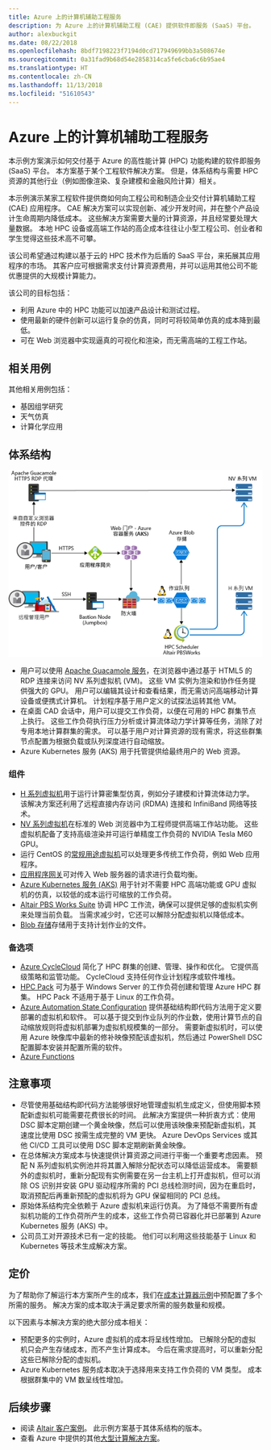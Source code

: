 ```yaml
---
title: Azure 上的计算机辅助工程服务
description: 为 Azure 上的计算机辅助工程 (CAE) 提供软件即服务 (SaaS) 平台。
author: alexbuckgit
ms.date: 08/22/2018
ms.openlocfilehash: 8bdf7198223f7194d0cd717949699bb3a508674e
ms.sourcegitcommit: 0a31fad9b68d54e2858314ca5fe6cba6c6b95ae4
ms.translationtype: HT
ms.contentlocale: zh-CN
ms.lasthandoff: 11/13/2018
ms.locfileid: "51610543"
---
```

# <a name="a-computer-aided-engineering-service-on-azure"></a>Azure 上的计算机辅助工程服务

本示例方案演示如何交付基于 Azure 的高性能计算 (HPC) 功能构建的软件即服务 (SaaS) 平台。 本方案基于某个工程软件解决方案。 但是，体系结构与需要 HPC 资源的其他行业（例如图像渲染、复杂建模和金融风险计算）相关。

本示例演示某家工程软件提供商如何向工程公司和制造企业交付计算机辅助工程 (CAE) 应用程序。 CAE 解决方案可以实现创新、减少开发时间，并在整个产品设计生命周期内降低成本。 这些解决方案需要大量的计算资源，并且经常要处理大量数据。 本地 HPC 设备或高端工作站的高企成本往往让小型工程公司、创业者和学生觉得这些技术高不可攀。

该公司希望通过构建以基于云的 HPC 技术作为后盾的 SaaS 平台，来拓展其应用程序的市场。 其客户应可根据需求支付计算资源费用，并可以运用其他公司不能优惠提供的大规模计算能力。

该公司的目标包括：

* 利用 Azure 中的 HPC 功能可以加速产品设计和测试过程。
* 使用最新的硬件创新可以运行复杂的仿真，同时可将较简单仿真的成本降到最低。
* 可在 Web 浏览器中实现逼真的可视化和渲染，而无需高端的工程工作站。

## <a name="relevant-use-cases"></a>相关用例

其他相关用例包括：

* 基因组学研究
* 天气仿真
* 计算化学应用

## <a name="architecture"></a>体系结构

![支持 HPC 功能的 SaaS 解决方案的体系结构][architecture]

* 用户可以使用 [Apache Guacamole 服务](https://guacamole.apache.org/)，在浏览器中通过基于 HTML5 的 RDP 连接来访问 NV 系列虚拟机 (VM)。 这些 VM 实例为渲染和协作任务提供强大的 GPU。 用户可以编辑其设计和查看结果，而无需访问高端移动计算设备或便携式计算机。 计划程序基于用户定义的试探法运转其他 VM。
* 在桌面 CAD 会话中，用户可以提交工作负荷，以便在可用的 HPC 群集节点上执行。 这些工作负荷执行压力分析或计算流体动力学计算等任务，消除了对专用本地计算群集的需求。 可以基于用户对计算资源的现有需求，将这些群集节点配置为根据负载或队列深度进行自动缩放。
* Azure Kubernetes 服务 (AKS) 用于托管提供给最终用户的 Web 资源。

### <a name="components"></a>组件

* [H 系列虚拟机](/azure/virtual-machines/linux/sizes-hpc)用于运行计算密集型仿真，例如分子建模和计算流体动力学。 该解决方案还利用了远程直接内存访问 (RDMA) 连接和 InfiniBand 网络等技术。
* [NV 系列虚拟机](/azure/virtual-machines/windows/sizes-gpu)在标准的 Web 浏览器中为工程师提供高端工作站功能。 这些虚拟机配备了支持高级渲染并可运行单精度工作负荷的 NVIDIA Tesla M60 GPU。
* 运行 CentOS 的[常规用途虚拟机](/azure/virtual-machines/linux/sizes-general)可以处理更多传统工作负荷，例如 Web 应用程序。
* [应用程序网关](/azure/application-gateway/overview)可对传入 Web 服务器的请求进行负载均衡。
* [Azure Kubernetes 服务 (AKS)](/azure/aks/intro-kubernetes) 用于针对不需要 HPC 高端功能或 GPU 虚拟机的仿真，以较低的成本运行可缩放的工作负荷。
* [Altair PBS Works Suite](https://www.pbsworks.com/PBSProduct.aspx?n=PBS-Works-Suite&c=Overview-and-Capabilities) 协调 HPC 工作流，确保可以提供足够的虚拟机实例来处理当前负载。 当需求减少时，它还可以解除分配虚拟机以降低成本。
* [Blob 存储](/azure/storage/blobs/storage-blobs-introduction)存储用于支持计划作业的文件。 

### <a name="alternatives"></a>备选项

* [Azure CycleCloud](/azure/cyclecloud/overview) 简化了 HPC 群集的创建、管理、操作和优化。 它提供高级策略和监管功能。 CycleCloud 支持任何作业计划程序或软件堆栈。
* [HPC Pack](/azure/virtual-machines/windows/hpcpack-cluster-options) 可为基于 Windows Server 的工作负荷创建和管理 Azure HPC 群集。 HPC Pack 不适用于基于 Linux 的工作负荷。
* [Azure Automation State Configuration](/azure/automation/automation-dsc-overview) 提供基础结构即代码方法用于定义要部署的虚拟机和软件。 可以基于提交到作业队列的作业数，使用计算节点的自动缩放规则将虚拟机部署为虚拟机规模集的一部分。 需要新虚拟机时，可以使用 Azure 映像库中最新的修补映像预配该虚拟机，然后通过 PowerShell DSC 配置脚本安装并配置所需的软件。
* [Azure Functions](/azure/azure-functions/functions-overview)

## <a name="considerations"></a>注意事项

* 尽管使用基础结构即代码方法能够很好地管理虚拟机生成定义，但使用脚本预配新虚拟机可能需要花费很长的时间。 此解决方案提供一种折衷方式：使用 DSC 脚本定期创建一个黄金映像，然后可以使用该映像来预配新虚拟机，其速度比使用 DSC 按需生成完整的 VM 更快。 Azure DevOps Services 或其他 CI/CD 工具可以使用 DSC 脚本定期刷新黄金映像。
* 在总体解决方案成本与快速提供计算资源之间进行平衡一个重要考虑因素。 预配 N 系列虚拟机实例池并将其置入解除分配状态可以降低运营成本。 需要额外的虚拟机时，重新分配现有实例需要在另一台主机上打开虚拟机，但可以消除 OS 识别并安装 GPU 驱动程序所需的 PCI 总线检测时间，因为在重启时，取消预配后再重新预配的虚拟机将为 GPU 保留相同的 PCI 总线。
* 原始体系结构完全依赖于 Azure 虚拟机来运行仿真。 为了降低不需要所有虚拟机功能的工作负荷所产生的成本，这些工作负荷已容器化并已部署到 Azure Kubernetes 服务 (AKS) 中。
* 公司员工对开源技术已有一定的技能。 他们可以利用这些技能基于 Linux 和 Kubernetes 等技术生成解决方案。 

## <a name="pricing"></a>定价

为了帮助你了解运行本方案所产生的成本，我们在[成本计算器示例][calculator]中预配置了多个所需的服务。 解决方案的成本取决于满足要求所需的服务数量和规模。

以下因素与本解决方案的绝大部分成本相关：
* 预配更多的实例时，Azure 虚拟机的成本将呈线性增加。 已解除分配的虚拟机只会产生存储成本，而不产生计算成本。 今后在需求提高时，可以重新分配这些已解除分配的虚拟机。
* Azure Kubernetes 服务成本取决于选择用来支持工作负荷的 VM 类型。 成本根据群集中的 VM 数呈线性增加。

## <a name="next-steps"></a>后续步骤

* 阅读 [Altair 客户案例][source-document]。 此示例方案基于其体系结构的版本。
* 查看 Azure 中提供的其他[大型计算解决方案](https://azure.microsoft.com/solutions/big-compute)。

<!-- links -->
[architecture]: ./media/architecture-hpc-saas.png
[source-document]: https://customers.microsoft.com/story/altair-manufacturing-azure
[calculator]: https://azure.com/e/3cb9ccdc893f41ffbcdb00c328178ccf
